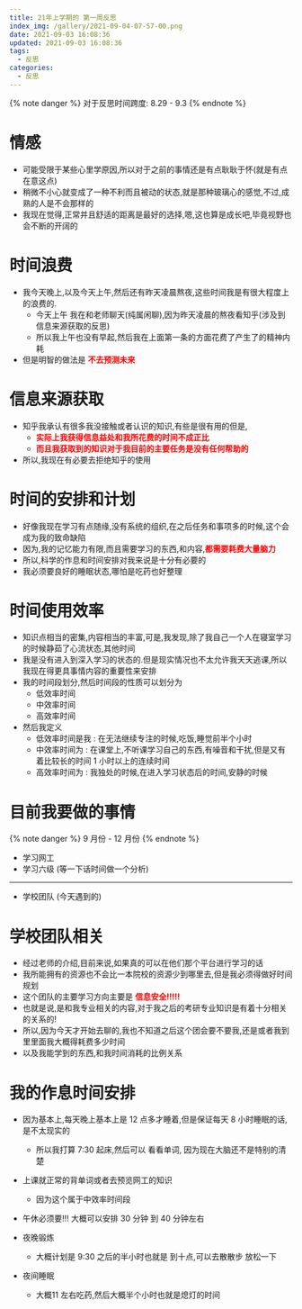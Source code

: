 ```yaml
---
title: 21年上学期的 第一周反思
index_img: /gallery/2021-09-04-07-57-00.png
date: 2021-09-03 16:08:36
updated: 2021-09-03 16:08:36
tags: 
  - 反思
categories:
  - 反思
---
```


{% note danger %}
对于反思时间跨度:
8.29 - 9.3
{% endnote %}

# 情感

- 可能受限于某些心里学原因,所以对于之前的事情还是有点耿耿于怀(就是有点在意这点)
- 稍微不小心就变成了一种不利而且被动的状态,就是那种玻璃心的感觉,不过,成熟的人是不会那样的
- 我现在觉得,正常并且舒适的距离是最好的选择,嗯,这也算是成长吧,毕竟视野也会不断的开阔的

# 时间浪费

- 我今天晚上,以及今天上午,然后还有昨天凌晨熬夜,这些时间我是有很大程度上的浪费的.
  - 今天上午 我在和老师聊天(纯属闲聊),因为昨天凌晨的熬夜看知乎(涉及到信息来源获取的反思)
  - 所以我上午也没有早起,然后我在上面第一条的方面花费了产生了的精神内耗
- 但是明智的做法是 <font color="#FF0000">**不去预测未来**</font>

# 信息来源获取

- 知乎我承认有很多我没接触或者认识的知识,有些是很有用的但是,
  - <font color="#FF0000">**实际上我获得信息益处和我所花费的时间不成正比**</font>
  - <font color="#FF0000">**而且我获取到的知识对于我目前的主要任务是没有任何帮助的**</font>
- 所以,我现在有必要去拒绝知乎的使用

# 时间的安排和计划

- 好像我现在学习有点随缘,没有系统的组织,在之后任务和事项多的时候,这个会成为我的致命缺陷
- 因为,我的记忆能力有限,而且需要学习的东西,和内容,<font color="#FF0000">**都需要耗费大量脑力**</font>
- 所以,科学的作息和时间安排对我来说是十分有必要的
- 我必须要良好的睡眠状态,哪怕是吃药也好整理
  

# 时间使用效率

- 知识点相当的密集,内容相当的丰富,可是,我发现,除了我自己一个人在寝室学习的时候静茹了心流状态,其他时间
- 我是没有进入到深入学习的状态的.但是现实情况也不太允许我天天逃课,所以我现在得更具事情内容的重要性来安排
- 我的时间段划分,然后时间段的性质可以划分为
  - 低效率时间
  - 中效率时间
  - 高效率时间
- 然后我定义
  - 低效率时间是我 : 在无法继续专注的时候,吃饭,睡觉前半个小时
  - 中效率时间为 : 在课堂上,不听课学习自己的东西,有噪音和干扰,但是又有着比较长的时间 1 小时以上的连续时间
  - 高效率时间为 : 我独处的时候,在进入学习状态后的时间,安静的时候

# 目前我要做的事情

{% note danger %}
9 月份 - 12 月份
{% endnote %}

- 学习网工
- 学习六级 (等一下话时间做一个分析)

---

- 学校团队 (今天遇到的)

# 学校团队相关

- 经过老师的介绍,目前来说,如果真的可以在他们那个平台进行学习的话
- 我所能拥有的资源也不会比一本院校的资源少到哪里去,但是我必须得做好时间规划
- 这个团队的主要学习方向主要是 <font color="#FF0000">**信息安全!!!!!**</font>
- 也就是说,是和我专业相关的内容,对于我之后的考研专业知识是有着十分相关的关系的!
- 所以,因为今天才开始去聊的,我也不知道之后这个团会要不要我,还是或者我到里里面我大概得耗费多少时间
- 以及我能学到的东西,和我时间消耗的比例关系

# 我的作息时间安排

- 因为基本上,每天晚上基本上是 12 点多才睡着,但是保证每天 8 小时睡眠的话,是不太现实的
  - 所以我打算 7:30 起床,然后可以 看看单词, 因为现在大脑还不是特别的清楚

- 上课就正常的背单词或者去预览网工的知识
  - 因为这个属于中效率时间段

- 午休必须要!!! 大概可以安排 30 分钟 到 40 分钟左右

- 夜晚锻炼
  - 大概计划是 9:30 之后的半小时也就是 到十点,可以去散散步 放松一下

- 夜间睡眠
  - 大概11 左右吃药,然后大概半个小时也就是熄灯的时间